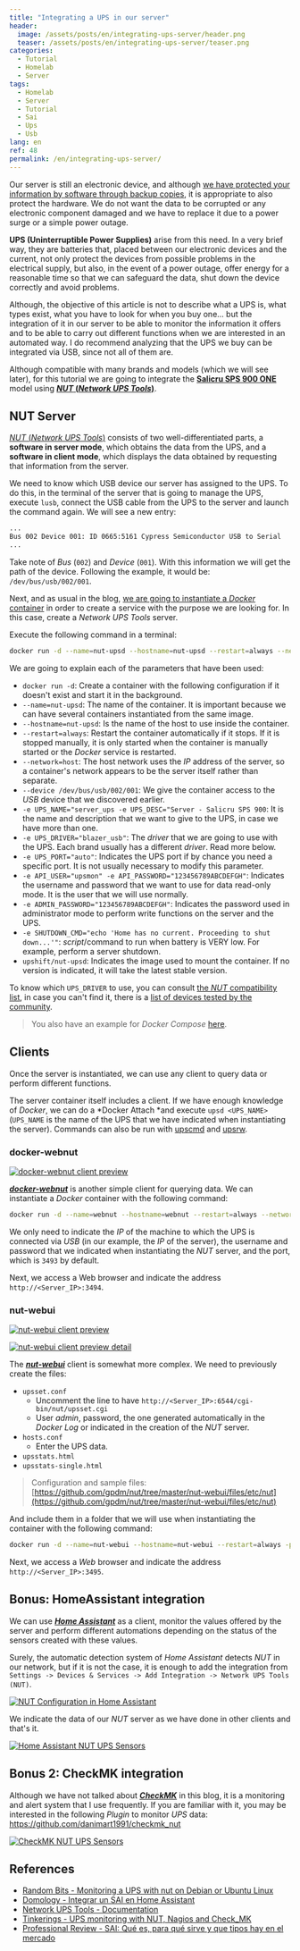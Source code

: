 ```yaml
---
title: "Integrating a UPS in our server"
header:
  image: /assets/posts/en/integrating-ups-server/header.png
  teaser: /assets/posts/en/integrating-ups-server/teaser.png
categories:
  - Tutorial
  - Homelab
  - Server
tags:
  - Homelab
  - Server
  - Tutorial
  - Sai
  - Ups
  - Usb
lang: en
ref: 48
permalink: /en/integrating-ups-server/
---
```


Our server is still an electronic device, and although [we have protected your information by software through backup copies](https://www.danielmartingonzalez.com/en/backups-towards-docker/), it is appropriate to also protect the hardware. We do not want the data to be corrupted or any electronic component damaged and we have to replace it due to a power surge or a simple power outage.

**UPS (Uninterruptible Power Supplies)** arise from this need. In a very brief way, they are batteries that, placed between our electronic devices and the current, not only protect the devices from possible problems in the electrical supply, but also, in the event of a power outage, offer energy for a reasonable time so that we can safeguard the data, shut down the device correctly and avoid problems.

Although, the objective of this article is not to describe what a UPS is, what types exist, what you have to look for when you buy one... but the integration of it in our server to be able to monitor the information it offers and to be able to carry out different functions when we are interested in an automated way. I do recommend analyzing that the UPS we buy can be integrated via USB, since not all of them are.

Although compatible with many brands and models (which we will see later), for this tutorial we are going to integrate the [**Salicru SPS 900 ONE**](https://amzn.to/3JYuON6) model using [**_NUT_ (_Network UPS Tools_)**](https://networkupstools.org/).

## NUT Server

[_NUT_ (_Network UPS Tools_)](https://networkupstools.org/) consists of two well-differentiated parts, a **software in server mode**, which obtains the data from the UPS, and a **software in client mode**, which displays the data obtained by requesting that information from the server.

We need to know which USB device our server has assigned to the UPS. To do this, in the terminal of the server that is going to manage the UPS, execute `lusb`, connect the USB cable from the UPS to the server and launch the command again. We will see a new entry:

```bash
...
Bus 002 Device 001: ID 0665:5161 Cypress Semiconductor USB to Serial
...
```

Take note of _Bus_ (`002`) and _Device_ (`001`). With this information we will get the path of the device. Following the example, it would be: `/dev/bus/usb/002/001`.

Next, and as usual in the blog, [we are going to instantiate a _Docker_ container](https://www.danielmartingonzalez.com/en/docker-and-portainer-in-debian/) in order to create a service with the purpose we are looking for. In this case, create a _Network UPS Tools_ server.

Execute the following command in a terminal:

```bash
docker run -d --name=nut-upsd --hostname=nut-upsd --restart=always --network=host --device /dev/bus/usb/002/001 -e UPS_NAME="server_ups" -e UPS_DESC="Server - Salicru SPS 900 ONE" -e UPS_DRIVER="blazer_usb" -e UPS_PORT="auto" -e API_USER="upsmon" -e API_PASSWORD="123456789ABCDEFGH" -e ADMIN_PASSWORD="123456789ABCDEFGH" -e SHUTDOWN_CMD="echo 'Home has no current. Proceeding to shut down...'" upshift/nut-upsd
```

We are going to explain each of the parameters that have been used:

- `docker run -d`: Create a container with the following configuration if it doesn't exist and start it in the background.
- `--name=nut-upsd`: The name of the container. It is important because we can have several containers instantiated from the same image.
- `--hostname=nut-upsd`: Is the name of the host to use inside the container.
- `--restart=always`: Restart the container automatically if it stops. If it is stopped manually, it is only started when the container is manually started or the _Docker_ service is restarted.
- `--network=host`: The host network uses the _IP_ address of the server, so a container's network appears to be the server itself rather than separate.
- `--device /dev/bus/usb/002/001`: We give the container access to the _USB_ device that we discovered earlier.
- `-e UPS_NAME="server_ups -e UPS_DESC="Server - Salicru SPS 900`: It is the name and description that we want to give to the UPS, in case we have more than one.
- `-e UPS_DRIVER="blazer_usb"`: The _driver_ that we are going to use with the UPS. Each brand usually has a different _driver_. Read more below.
- `-e UPS_PORT="auto"`: Indicates the UPS port if by chance you need a specific port. It is not usually necessary to modify this parameter.
- `-e API_USER="upsmon" -e API_PASSWORD="123456789ABCDEFGH"`: Indicates the username and password that we want to use for data read-only mode. It is the user that we will use normally.
- `-e ADMIN_PASSWORD="123456789ABCDEFGH"`: Indicates the password used in administrator mode to perform write functions on the server and the UPS.
- `-e SHUTDOWN_CMD="echo 'Home has no current. Proceeding to shut down...'"`: _script_/command to run when battery is VERY low. For example, perform a server shutdown.
- `upshift/nut-upsd`: Indicates the image used to mount the container. If no version is indicated, it will take the latest stable version.

To know which `UPS_DRIVER` to use, you can consult [the _NUT_ compatibility list](https://networkupstools.org/stable-hcl.html), in case you can't find it, there is a [list of devices tested by the community](https://networkupstools.org/ddl/).

> You also have an example for _Docker Compose_ [here](https://github.com/danimart1991/docker-compose-files/tree/master/nut-upsd).

## Clients

Once the server is instantiated, we can use any client to query data or perform different functions.

The server container itself includes a client. If we have enough knowledge of _Docker_, we can do a *Docker Attach *and execute `upsd <UPS_NAME>` (`UPS_NAME` is the name of the UPS that we have indicated when instantiating the server). Commands can also be run with [upscmd](https://networkupstools.org/docs/man/upscmd.html) and [upsrw](https://networkupstools.org/docs/man/upsrw.html).

### docker-webnut

[![docker-webnut client preview](/assets/posts/en/integrating-ups-server/docker-webnut.png)](/assets/posts/en/integrating-ups-server/docker-webnut.png)

[**_docker-webnut_**](https://github.com/edgd1er/docker-webnut) is another simple client for querying data. We can instantiate a _Docker_ container with the following command:

```bash
docker run -d --name=webnut --hostname=webnut --restart=always --network=host -e UPS_HOST="<IP_SERVIDOR>" -e UPS_PORT="3493" -e UPS_USER="upsmon" -e UPS_PASSWORD="123456789ABCDEFGH" edgd1er/webnut:latest
```

We only need to indicate the _IP_ of the machine to which the UPS is connected via _USB_ (in our example, the _IP_ of the server), the username and password that we indicated when instantiating the _NUT_ server, and the port, which is `3493` by default.

Next, we access a Web browser and indicate the address `http://<Server_IP>:3494`.

### nut-webui

[![nut-webui client preview](/assets/posts/en/integrating-ups-server/nut-webui-dashboard-01.png)](/assets/posts/en/integrating-ups-server/nut-webui-dashboard-01.png)

[![nut-webui client preview detail](/assets/posts/en/integrating-ups-server/nut-webui-dashboard-02.png)](/assets/posts/en/integrating-ups-server/nut-webui-dashboard-02.png)

The [**_nut-webui_**](https://github.com/gpdm/nut) client is somewhat more complex. We need to previously create the files:

- `upsset.conf`
  - Uncomment the line to have `http://<Server_IP>:6544/cgi-bin/nut/upsset.cgi`
  - User _admin_, password, the one generated automatically in the _Docker Log_ or indicated in the creation of the _NUT_ server.
- `hosts.conf`
  - Enter the UPS data.
- `upsstats.html`
- `upsstats-single.html`

> Configuration and sample files: [https://github.com/gpdm/nut/tree/master/nut-webui/files/etc/nut](https://github.com/gpdm/nut/tree/master/nut-webui/files/etc/nut)

And include them in a folder that we will use when instantiating the container with the following command:

```bash
docker run -d --name=nut-webui --hostname=nut-webui --restart=always -p 6495:80 -v <PATH_FOLDER_CONFIGURATION_FILES>:/etc/nut gpdm/nut-webui:latest
```

Next, we access a _Web_ browser and indicate the address `http://<Server_IP>:3495`.

## Bonus: HomeAssistant integration

We can use [**_Home Assistant_**](https://www.home-assistant.io/) as a client, monitor the values offered by the server and perform different automations depending on the status of the sensors created with these values.

Surely, the automatic detection system of _Home Assistant_ detects _NUT_ in our network, but if it is not the case, it is enough to add the integration from `Settings -> Devices & Services -> Add Integration -> Network UPS Tools (NUT)`.

[![NUT Configuration in Home Assistant](/assets/posts/en/integrating-ups-server/nut-homeassistant-config.png)](/assets/posts/en/integrating-ups-server/nut-homeassistant-config.png)

We indicate the data of our _NUT_ server as we have done in other clients and that's it.

[![Home Assistant NUT UPS Sensors](/assets/posts/en/integrating-ups-server/nut-homeassistant-sensors.png)](/assets/posts/en/integrating-ups-server/nut-homeassistant-sensors.png)

## Bonus 2: CheckMK integration

Although we have not talked about [**_CheckMK_**](https://checkmk.com/) in this blog, it is a monitoring and alert system that I use frequently. If you are familiar with it, you may be interested in the following _Plugin_ to monitor _UPS_ data: https://github.com/danimart1991/checkmk_nut

[![CheckMK NUT UPS Sensors](/assets/posts/en/integrating-ups-server/nut-checkmk-sensors.png)](/assets/posts/en/integrating-ups-server/nut-checkmk-sensors.png)

## References

- [Random Bits - Monitoring a UPS with nut on Debian or Ubuntu Linux](https://blog.shadypixel.com/monitoring-a-ups-with-nut-on-debian-or-ubuntu-linux/)
- [Domology - Integrar un SAI en Home Assistant](https://domology.es/integrar-un-sai-en-home-assistant/)
- [Network UPS Tools - Documentation](https://networkupstools.org/documentation.html)
- [Tinkerings - UPS monitoring with NUT, Nagios and Check_MK](https://blog.minodudd.com/2013/10/23/ups-monitoring-with-nut-nagios-and-check_mk/)
- [Professional Review - SAI: Qué es, para qué sirve y que tipos hay en el mercado](https://www.profesionalreview.com/2019/02/23/que-es-sai/)

